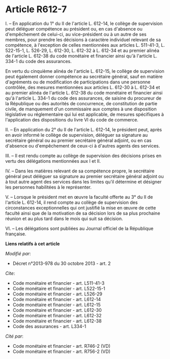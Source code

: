 # Article R612-7

I. – En application du 1° du II de l'article L. 612-14, le collège de supervision peut déléguer compétence au président ou,
en cas d'absence ou d'empêchement de celui-ci, au vice-président ou à un autre de ses membres, pour prendre les décisions à
caractère individuel relevant de sa compétence, à l'exception de celles mentionnées aux articles L. 511-41-3, 
L. 522-15-1, L. 526-29, L. 612-30, L. 612-32 à L. 612-34 et au premier alinéa de l'article L. 612-38 du code monétaire et
financier ainsi qu'à l'article L. 334-1 du code des assurances.

En vertu du cinquième alinéa de l'article L. 612-15, le collège de supervision peut également donner compétence au secrétaire
général, sauf en matière d'agréments ou de modification de participations dans une personne contrôlée, des mesures
mentionnées aux articles L. 612-30 à L. 612-34 et au premier alinéa de l'article L. 612-38 du code monétaire et financier
ainsi qu'à l'article L. 334-1 du code des assurances, de saisine du procureur de la République ou des autorités de
concurrence, de constitution de partie civile, de manquement d'un commissaire aux comptes à une disposition législative ou
réglementaire qui lui est applicable, de mesures spécifiques à l'application des dispositions du livre VI du code de
commerce.

II. – En application du 2° du II de l'article L. 612-14, le président peut, après en avoir informé le collège de supervision,
déléguer sa signature au secrétaire général ou au premier secrétaire général adjoint, ou en cas d'absence ou d'empêchement de
ceux-ci à d'autres agents des services.

III. – Il est rendu compte au collège de supervision des décisions prises en vertu des délégations mentionnées aux I et II.

IV. – Dans les matières relevant de sa compétence propre, le secrétaire général peut déléguer sa signature au premier
secrétaire général adjoint ou à tout autre agent des services dans les limites qu'il détermine et désigner les personnes
habilitées à le représenter.

V. – Lorsque le président met en œuvre la faculté offerte au 3° du II de l'article L. 612-14, il rend compte au collège de
supervision des circonstances exceptionnelles qui ont justifié la mise en œuvre de cette faculté ainsi que de la motivation
de sa décision lors de sa plus prochaine réunion et au plus tard dans le mois qui suit sa décision.

VI. – Les délégations sont publiées au Journal officiel de la République française.

**Liens relatifs à cet article**

_Modifié par_:

  - Décret n°2013-978 du 30 octobre 2013 - art. 2

_Cite_:

  - Code monétaire et financier - art. L511-41-3
  - Code monétaire et financier - art. L522-15-1
  - Code monétaire et financier - art. L526-29
  - Code monétaire et financier - art. L612-14
  - Code monétaire et financier - art. L612-15
  - Code monétaire et financier - art. L612-30
  - Code monétaire et financier - art. L612-32
  - Code monétaire et financier - art. L612-38
  - Code des assurances - art. L334-1

_Cité par_:

  - Code monétaire et financier - art. R746-2 (VD)
  - Code monétaire et financier - art. R756-2 (VD)
